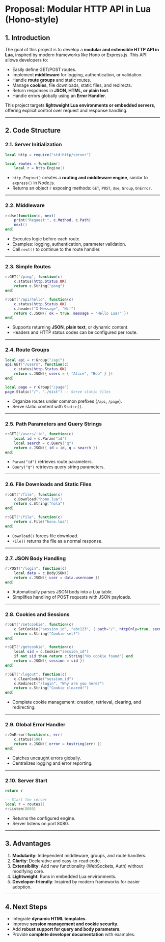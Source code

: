 # Proposal: Modular HTTP API in Lua (Hono-style)

## 1. Introduction

The goal of this project is to develop a **modular and extensible HTTP API in Lua**, inspired by modern frameworks like Hono or Express.js. This API allows developers to:

- Easily define GET/POST routes.
- Implement **middleware** for logging, authentication, or validation.
- Handle **route groups** and static routes.
- Manage **cookies**, file downloads, static files, and redirects.
- Return responses in **JSON, HTML, or plain text**.
- Handle errors globally using an **Error Handler**.

This project targets **lightweight Lua environments or embedded servers**, offering explicit control over request and response handling.

---

## 2. Code Structure

### 2.1. Server Initialization

```lua
local http = require("std:http/server")

local routes = function()
    local r = http.Engine()
```

- `http.Engine()` creates a **routing and middleware engine**, similar to `express()` in Node.js.
- Returns an object `r` exposing methods: `GET`, `POST`, `Use`, `Group`, `OnError`.

---

### 2.2. Middleware

```lua
r:Use(function(c, next)
    print("Request:", c.Method, c.Path)
    next()
end)
```

- Executes logic before each route.
- Examples: logging, authentication, parameter validation.
- Call `next()` to continue to the route handler.

---

### 2.3. Simple Routes

```lua
r:GET("/ping", function(c)
    c.status(http.Status.OK)
    return c.String("pong")
end)

r:GET("/api/hello", function(c)
    c.status(http.Status.OK)
    c.header("X-Message", "Hi!")
    return c.JSON({ ok = true, message = "Hello Lua!" })
end)
```

- Supports returning **JSON**, **plain text**, or dynamic content.
- Headers and HTTP status codes can be configured per route.

---

### 2.4. Route Groups

```lua
local api = r:Group("/api")
api:GET("/users", function(c)
    c.status(http.Status.OK)
    return c.JSON({ users = { "Alice", "Bob" } })
end)

local page = r:Group("/page")
page.Static("/", "./dist") -- Serve static files
```

- Organize routes under common prefixes (`/api`, `/page`).
- Serve static content with `Static()`.

---

### 2.5. Path Parameters and Query Strings

```lua
r:GET("/users/:id", function(c)
    local id = c.Param("id")
    local search = c.Query("q")
    return c.JSON({ id = id, q = search })
end)
```

- `Param("id")` retrieves route parameters.
- `Query("q")` retrieves query string parameters.

---

### 2.6. File Downloads and Static Files

```lua
r:GET("/file", function(c)
    c.Download("hono.lua")
    return c.String("hola")
end)

r:GET("/file", function(c)
    return c.File("hono.lua")
end)
```

- `Download()` forces file download.
- `File()` returns the file as a normal response.

---

### 2.7. JSON Body Handling

```lua
r:POST("/login", function(c)
    local data = c.BodyJSON()
    return c.JSON({ user = data.username })
end)
```

- Automatically parses JSON body into a Lua table.
- Simplifies handling of POST requests with JSON payloads.

---

### 2.8. Cookies and Sessions

```lua
r:GET("/setcookie", function(c)
    c.SetCookie("session_id", "abc123", { path="/", httpOnly=true, secure=true, maxAge=3600 })
    return c.String("Cookie set!")
end)

r:GET("/getcookie", function(c)
    local sid = c.Cookie("session_id")
    if not sid then return c.String("No cookie found") end
    return c.JSON({ session = sid })
end)

r:GET("/logout", function(c)
    c.ClearCookie("session_id")
    c.Redirect("/login", "Why are you here?")
    return c.String("Cookie cleared!")
end)
```

- Complete cookie management: creation, retrieval, clearing, and redirecting.

---

### 2.9. Global Error Handler

```lua
r:OnError(function(c, err)
    c.status(500)
    return c.JSON({ error = tostring(err) })
end)
```

- Catches uncaught errors globally.
- Centralizes logging and error reporting.

---

### 2.10. Server Start

```lua
return r

-- Start the server
local r = routes()
r:Listen(8080)
```

- Returns the configured engine.
- Server listens on port 8080.

---

## 3. Advantages

1. **Modularity**: Independent middleware, groups, and route handlers.
2. **Clarity**: Declarative and easy-to-read code.
3. **Extensibility**: Add new functionality (WebSockets, Auth) without modifying core.
4. **Lightweight**: Runs in embedded Lua environments.
5. **Developer-friendly**: Inspired by modern frameworks for easier adoption.

---

## 4. Next Steps

- Integrate **dynamic HTML templates**.
- Improve **session management and cookie security**.
- Add **robust support for query and body parameters**.
- Provide **complete developer documentation** with examples.
